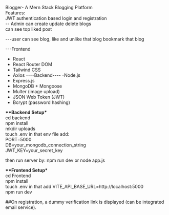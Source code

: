Blogger- A Mern Stack Blogging Platform  
Features:  
JWT authentication based login and registration  
   -- Admin can create update delete blogs  
	      can see top liked post

---user can see blog, like and unlike that blog
bookmark that blog

---Frontend

- React
- React Router DOM
- Tailwind CSS
- Axios
  ----Backend----
  -Node.js
- Express.js
- MongoDB + Mongoose
- Multer (image upload)
- JSON Web Token (JWT)
- Bcrypt (password hashing)

**\*\***Backend Setup**\***  
cd backend  
npm install  
mkdir uploads  
touch .env in that env file add:  
PORT=5000  
DB=your_mongodb_connection_string  
JWT_KEY=your_secret_key  

then run server by:  npm run dev or node app.js

**\*\***Frontend Setup**\***  
cd Frontend  
npm install  
touch .env in that add VITE_API_BASE_URL=http://localhost:5000  
npm run dev  

##On registration, a dummy verification link is displayed (can be integrated email service).

